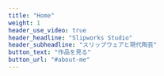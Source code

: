 ```yaml
---
title: "Home"
weight: 1
header_use_video: true
header_headline: "Slipworks Studio"
header_subheadline: "スリップウェアと現代陶芸"
button_text: "作品を見る"
button_url: "#about-me"
---
```


